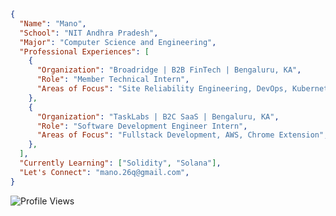 ```json
{
  "Name": "Mano",
  "School": "NIT Andhra Pradesh",
  "Major": "Computer Science and Engineering",
  "Professional Experiences": [
    {
      "Organization": "Broadridge | B2B FinTech | Bengaluru, KA",
      "Role": "Member Technical Intern",
      "Areas of Focus": "Site Reliability Engineering, DevOps, Kubernetes",
    },
    {
      "Organization": "TaskLabs | B2C SaaS | Bengaluru, KA",
      "Role": "Software Development Engineer Intern",
      "Areas of Focus": "Fullstack Development, AWS, Chrome Extension",
    },
  ],
  "Currently Learning": ["Solidity", "Solana"],
  "Let's Connect": "mano.26q@gmail.com",
}
```

<!-- <a href="https://www.buymeacoffee.com/mano26" rel=noreferrer target="_blank">buy me a coffee</a> -->

<img alt="Profile Views" src="https://komarev.com/ghpvc/?username=Mano-08&color=brightgreen&label=Profile+Views" />

<!--<div align="center">
  <a href="https://holopin.io/mano26"><img src="https://holopin.me/@mano26" /></a>
</div>-->
